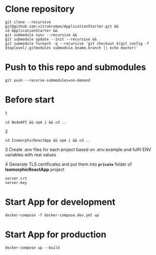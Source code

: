 # Clone repository
```
git clone --recursive git@github.com:vitrukroman/ApplicationStarter.git &&
cd ApplicationStarter &&
git submodule sync --recursive &&
git submodule update --init --recursive &&
git submodule foreach -q --recursive 'git checkout $(git config -f $toplevel/.gitmodules submodule.$name.branch || echo master)'
```

# Push to this repo and submodules
```
git push --recurse-submodules=on-demand
```


# Before start
1
```
cd NodeAPI && npm i && cd ..
```
2
```
cd IsomorphicReactApp && npm i && cd ..
```

3 Create .env files for each project based on .env.example and fulfil ENV variables with real values

4 Generate TLS certificates and put them into **`private`** folder of **IsomorphicReactApp** project
```
server.crt
server.key
```

# Start App for development
```
docker-compose -f docker-compose.dev.yml up
```

# Start App for production
```
docker-compose up --build
```